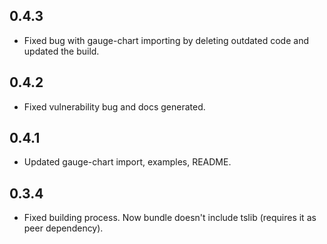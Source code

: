 ## 0.4.3
* Fixed bug with gauge-chart importing by deleting outdated code and updated the build.

## 0.4.2
* Fixed vulnerability bug and docs generated.

## 0.4.1
* Updated gauge-chart import, examples, README.

## 0.3.4 
* Fixed building process. Now bundle doesn't include tslib (requires it as peer dependency).
